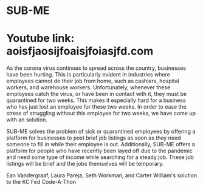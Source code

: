 # SUB-ME
# Youtube link: aoisfjaosijfoaisjfoiasjfd.com

  As the corona virus continues to spread across the country, businesses have been hurting. This is particularly evident in industries where employees cannot do their job from home, such as cashiers, hospital workers, and warehouse workers. Unfortunately, whenever these employees catch the virus, or have been in contact with it, they must be quarantined for two weeks. This makes it especially hard for a business who has just lost an employee for these two weeks. In order to ease the stress of struggling without this employee for two weeks, we have come up with an solution.
  
  SUB-ME solves the problem of sick or quarantined employees by offering a platform for businesses to post brief job listings as soon as they need someone to fill in while their employee is out. Additionally, SUB-ME offers a platform for people who have recently been layed off due to the pandemic and need some type of income while searching for a steady job. These job listings will be brief and the jobs themselves will be temporary. 
  
Ean Vandergraaf, Laura Pareja, Seth Workman, and Carter William's solution to the KC Fed Code-A-Thon 



